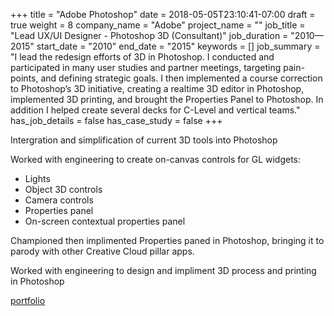 +++
title = "Adobe Photoshop"
date = 2018-05-05T23:10:41-07:00
draft = true
weight = 8
company_name = "Adobe"
project_name = ""
job_title = "Lead UX/UI Designer - Photoshop 3D (Consultant)"
job_duration = "2010—2015"
start_date = "2010"
end_date = "2015"
keywords = []
job_summary = "I lead the redesign efforts of 3D in Photoshop. I conducted and participated in many user studies and partner meetings, targeting pain-points, and defining strategic goals. I then implemented a course correction to Photoshop’s 3D initiative, creating a realtime 3D editor in Photoshop, implemented 3D printing, and brought the Properties Panel to Photoshop. In addition I helped create several decks for C-Level and vertical teams."
has_job_details = false
has_case_study = false
+++

Intergration and simplification of current 3D tools into Photoshop

Worked with engineering to create on-canvas controls for GL widgets:

  * Lights
  * Object 3D controls
  * Camera controls
  * Properties panel
  * On-screen contextual properties panel

Championed then implimented Properties paned in Photoshop, bringing it to parody with other Creative Cloud pillar apps.

Worked with engineering to design and impliment 3D process and printing in Photoshop

[portfolio](/portfolio/ "portfolio")
